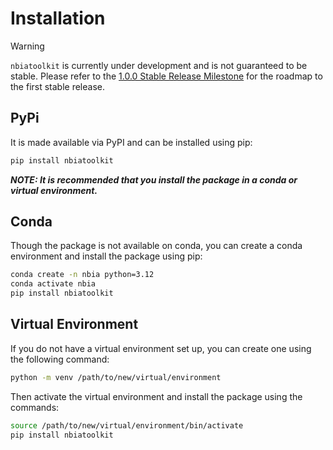 # Installation

> [!WARNING]
> `nbiatoolkit` is currently under development and is not guaranteed to be stable.
> Please refer to the [1.0.0 Stable Release Milestone](https://github.com/jjjermiah/nbia-toolkit/milestone/1) for the roadmap
> to the first stable release.

## PyPi

It is made available via PyPI and can be installed using pip:
```bash
pip install nbiatoolkit
```

***NOTE: It is recommended that you install the package in a conda or virtual environment.***
## Conda

Though the package is not available on conda, you can create a conda environment and install the package using pip:

``` bash
conda create -n nbia python=3.12
conda activate nbia
pip install nbiatoolkit
```

## Virtual Environment
If you do not have a virtual environment set up, you can create one using the following command:

```bash
python -m venv /path/to/new/virtual/environment
```

Then activate the virtual environment and install the package using the commands:

```bash
source /path/to/new/virtual/environment/bin/activate
pip install nbiatoolkit
```
